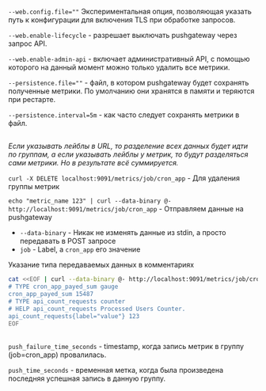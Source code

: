 ```--web.config.file=""``` Экспериментальная опция, позволяющая указать путь к конфигурации для включения TLS при обработке запросов.  

```--web.enable-lifecycle``` - разрешает выключать pushgateway через запрос API.  

```--web.enable-admin-api``` - включает административный API, с помощью которого на данный момент можно только удалить все метрики.  

```--persistence.file=""``` - файл, в котором pushgateway будет сохранять полученные метрики. По умолчанию они хранятся в памяти и теряются при рестарте.  

```--persistence.interval=5m``` - как часто следует сохранять метрики в файл.

##

*Если указывать лейблы в URL, то разделение всех данных будет идти по группам, а если указывать лейблы у метрик, то будут разделяться сами метрики. Но в результате всё суммируется.*

```curl -X DELETE localhost:9091/metrics/job/cron_app``` - Для удаления группы метрик

```echo "metric_name 123" | curl --data-binary @- http://localhost:9091/metrics/job/cron_app``` - Отправляем данные на pushgateway  

- ```--data-binary``` - Никак не изменять данные из stdin, а просто передавать в POST запросе
- ```job``` - Label, а ```cron_app``` его значение

Указание типа передаваемых данных в комментариях
```Bash
cat <<EOF | curl --data-binary @- http://localhost:9091/metrics/job/cron_app
# TYPE cron_app_payed_sum gauge
cron_app_payed_sum 15487
# TYPE api_count_requests counter
# HELP api_count_requests Processed Users Counter.
api_count_requests{label="value"} 123
EOF
```

##

```push_failure_time_seconds``` - timestamp, когда запись метрик в группу (job=cron_app) провалилась.

```push_time_seconds``` - временная метка, когда была произведена последняя успешная запись в данную группу.
  
